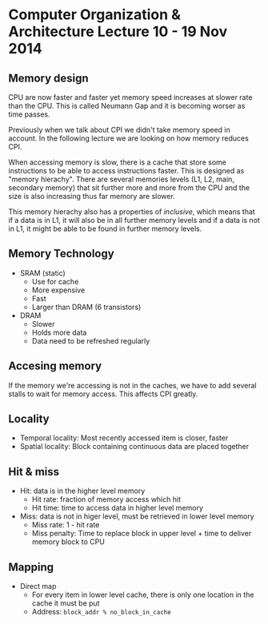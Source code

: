 # Computer Organization & Architecture Lecture 10 - 19 Nov 2014

## Memory design

CPU are now faster and faster yet memory speed increases at slower rate than the CPU. This is called Neumann Gap and it is becoming worser as time passes.

Previously when we talk about CPI we didn't take memory speed in account. In the following lecture we are looking on how memory reduces CPI.

When accessing memory is slow, there is a cache that store some instructions to be able to access instructions faster. This is designed as "memory hierachy". There are several memories levels (L1, L2, main, secondary memory) that sit further more and more from the CPU and the size is also increasing thus far memory are slower.

This memory hierachy also has a properties of *inclusive*, which means that if a data is in L1, it will also be in all further memory levels and if a data is not in L1, it might be able to be found in further memory levels.

## Memory Technology

- SRAM (static)
  - Use for cache
  - More expensive
  - Fast
  - Larger than DRAM (6 transistors)
- DRAM
  - Slower
  - Holds more data
  - Data need to be refreshed regularly

## Accesing memory

If the memory we're accessing is not in the caches, we have to add several stalls to wait for memory access. This affects CPI greatly.

## Locality

- Temporal locality: Most recently accessed item is closer, faster
- Spatial locality: Block containing continuous data are placed together

## Hit & miss

- Hit: data is in the higher level memory
  - Hit rate: fraction of memory access which hit
  - Hit time: time to access data in higher level memory
- Miss: data is not in higer level, must be retrieved in lower level memory
  - Miss rate: 1 - hit rate
  - Miss penalty: Time to replace block in upper level + time to deliver memory block to CPU

## Mapping
- Direct map
  - For every item in lower level cache, there is only one location in the cache it must be put
  - Address: `block_addr % no_block_in_cache`